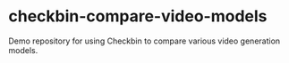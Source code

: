 # checkbin-compare-video-models
Demo repository for using Checkbin to compare various video generation models. 

